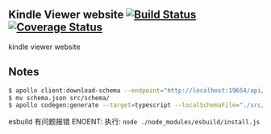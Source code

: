 ## Kindle Viewer website [![Build Status](https://travis-ci.org/clippingkk/web.svg?branch=master)](https://travis-ci.org/clippingkk/web) [![Coverage Status](https://coveralls.io/repos/github/clippingkk/web/badge.svg?branch=master)](https://coveralls.io/github/clippingkk/web?branch=master)

kindle viewer website

## Notes

```bash
$ apollo client:download-schema --endpoint="http://localhost:19654/api/v2/graphql" --header="Authorization: Bearer eyJhbGciOiJIUzI1NiIsInR5cCI6IkpXVCJ9.eyJpZCI6IjMiLCJleHAiOjE2Nzk3MTgzNzYsImlhdCI6MTY2NDE2NjM3NiwiaXNzIjoiY2stc2VydmVyQCJ9.X1X-LZoGePwbUauCwUwDJa6aEsmKHiXWB7fkT2ht0TM"
$ mv schema.json src/schema/
$ apollo codegen:generate --target=typescript --localSchemaFile="./src/schema/schema.json" --includes="./src/schema/**/*.graphql" --useReadOnlyTypes
```

esbuild 有问题报错 ENOENT: 执行: `node ./node_modules/esbuild/install.js`

